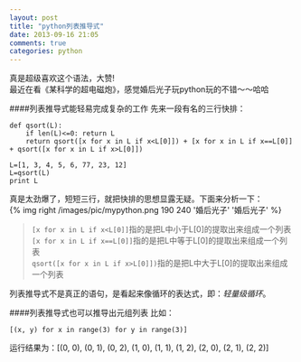 ```yaml
---
layout: post
title: "python列表推导式"
date: 2013-09-16 21:05
comments: true
categories: python
---
```


真是超级喜欢这个语法，大赞!    
最近在看《某科学的超电磁炮》，感觉婚后光子玩python玩的不错～～哈哈    
<!--more-->

####列表推导式能轻易完成复杂的工作
先来一段有名的三行快排：

    def qsort(L):
        if len(L)<=0: return L
        return qsort([x for x in L if x<L[0]]) + [x for x in L if x==L[0]] + qsort([x for x in L if x>L[0]])
        
    L=[1, 3, 4, 5, 6, 77, 23, 12]
    L=qsort(L)
    print L
真是太劲爆了，短短三行，就把快排的思想显露无疑。下面来分析一下：       
{% img right /images/pic/mypython.png 190 240 '婚后光子' '婚后光子' %}
> `[x for x in L if x<L[0]]`指的是把L中小于L[0]的提取出来组成一个列表       
> `[x for x in L if x==L[0]]`指的是把L中等于L[0]的提取出来组成一个列表       
> `qsort([x for x in L if x>L[0]])`指的是把L中大于L[0]的提取出来组成一个列表    
 
列表推导式不是真正的语句，是看起来像循环的表达式，即：*轻量级循环*。   
    

####列表推导式也可以推导出元组列表
比如：
    
    [(x, y) for x in range(3) for y in range(3)]
运行结果为：[(0, 0), (0, 1), (0, 2), (1, 0), (1, 1), (1, 2), (2, 0), (2, 1), (2, 2)]
